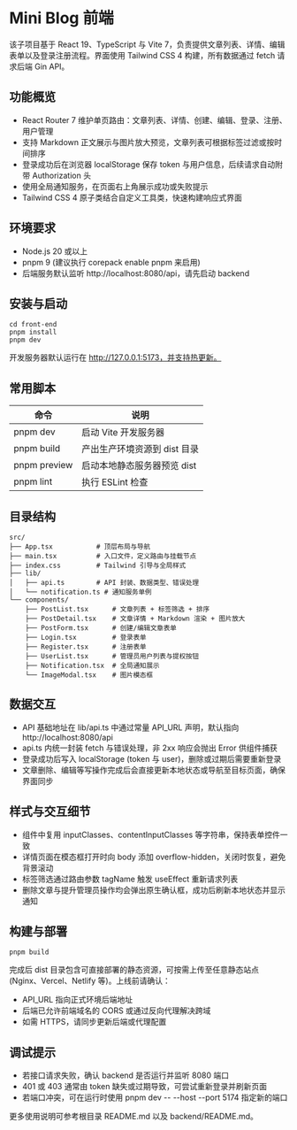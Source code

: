 # Mini Blog 前端

该子项目基于 React 19、TypeScript 与 Vite 7，负责提供文章列表、详情、编辑表单以及登录注册流程。界面使用 Tailwind CSS 4 构建，所有数据通过 fetch 请求后端 Gin API。

## 功能概览
- React Router 7 维护单页路由：文章列表、详情、创建、编辑、登录、注册、用户管理
- 支持 Markdown 正文展示与图片放大预览，文章列表可根据标签过滤或按时间排序
- 登录成功后在浏览器 localStorage 保存 token 与用户信息，后续请求自动附带 Authorization 头
- 使用全局通知服务，在页面右上角展示成功或失败提示
- Tailwind CSS 4 原子类结合自定义工具类，快速构建响应式界面

## 环境要求
- Node.js 20 或以上
- pnpm 9 (建议执行 corepack enable pnpm 来启用)
- 后端服务默认监听 http://localhost:8080/api，请先启动 backend

## 安装与启动

    cd front-end
    pnpm install
    pnpm dev

开发服务器默认运行在 http://127.0.0.1:5173，并支持热更新。

## 常用脚本
| 命令 | 说明 |
| ---- | ---- |
| pnpm dev | 启动 Vite 开发服务器 |
| pnpm build | 产出生产环境资源到 dist 目录 |
| pnpm preview | 启动本地静态服务器预览 dist |
| pnpm lint | 执行 ESLint 检查 |

## 目录结构
    src/
    ├── App.tsx           # 顶层布局与导航
    ├── main.tsx          # 入口文件，定义路由与挂载节点
    ├── index.css         # Tailwind 引导与全局样式
    ├── lib/
    │   ├── api.ts        # API 封装、数据类型、错误处理
    │   └── notification.ts # 通知服务单例
    └── components/
        ├── PostList.tsx      # 文章列表 + 标签筛选 + 排序
        ├── PostDetail.tsx    # 文章详情 + Markdown 渲染 + 图片放大
        ├── PostForm.tsx      # 创建/编辑文章表单
        ├── Login.tsx         # 登录表单
        ├── Register.tsx      # 注册表单
        ├── UserList.tsx      # 管理员用户列表与提权按钮
        ├── Notification.tsx  # 全局通知展示
        └── ImageModal.tsx    # 图片模态框

## 数据交互
- API 基础地址在 lib/api.ts 中通过常量 API_URL 声明，默认指向 http://localhost:8080/api
- api.ts 内统一封装 fetch 与错误处理，非 2xx 响应会抛出 Error 供组件捕获
- 登录成功后写入 localStorage (token 与 user)，删除或过期后需要重新登录
- 文章删除、编辑等写操作完成后会直接更新本地状态或导航至目标页面，确保界面同步

## 样式与交互细节
- 组件中复用 inputClasses、contentInputClasses 等字符串，保持表单控件一致
- 详情页面在模态框打开时向 body 添加 overflow-hidden，关闭时恢复，避免背景滚动
- 标签筛选通过路由参数 tagName 触发 useEffect 重新请求列表
- 删除文章与提升管理员操作均会弹出原生确认框，成功后刷新本地状态并显示通知

## 构建与部署

    pnpm build

完成后 dist 目录包含可直接部署的静态资源，可按需上传至任意静态站点 (Nginx、Vercel、Netlify 等)。上线前请确认：
- API_URL 指向正式环境后端地址
- 后端已允许前端域名的 CORS 或通过反向代理解决跨域
- 如需 HTTPS，请同步更新后端或代理配置

## 调试提示
- 若接口请求失败，确认 backend 是否运行并监听 8080 端口
- 401 或 403 通常由 token 缺失或过期导致，可尝试重新登录并刷新页面
- 若端口冲突，可在运行时使用 pnpm dev -- --host --port 5174 指定新的端口

更多使用说明可参考根目录 README.md 以及 backend/README.md。

